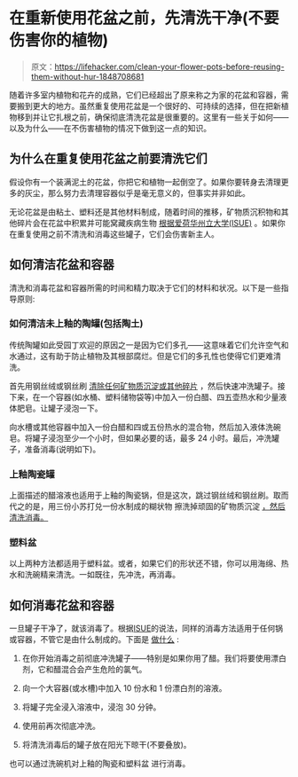 # 在重新使用花盆之前，先清洗干净(不要伤害你的植物)

> 原文：<https://lifehacker.com/clean-your-flower-pots-before-reusing-them-without-hur-1848708681>

随着许多室内植物和花卉的成熟，它们已经超出了原来称之为家的花盆和容器，需要搬到更大的地方。虽然重复使用花盆是一个很好的、可持续的选择，但在把新植物移到并让它扎根之前，确保彻底清洗花盆是很重要的。这里有一些关于如何——以及为什么——在不伤害植物的情况下做到这一点的知识。



## 为什么在重复使用花盆之前要清洗它们

假设你有一个装满泥土的花盆，你把它和植物一起倒空了。如果你要转身去清理更多的灰尘，那么努力去清理容器似乎是毫无意义的，但事实并非如此。

无论花盆是由粘土、塑料还是其他材料制成，随着时间的推移，矿物质沉积物和其他碎片会在花盆中积累并可能窝藏疾病生物 [根据爱荷华州立大学(ISUE)](https://hortnews.extension.iastate.edu/1994/3-16-1994/clean.html#:~:text=It%20is%20important%20to%20clean,container%20by%20some%20gardeners%20standards.) 。如果你在重复使用之前不清洗和消毒这些罐子，它们会伤害新主人。

## 如何清洁花盆和容器

清洗和消毒花盆和容器所需的时间和精力取决于它们的材料和状况。以下是一些指导原则:

### 如何清洁未上釉的陶罐(包括陶土)

传统陶罐如此受园丁欢迎的原因之一是因为它们多孔——这意味着它们允许空气和水通过，这有助于防止植物及其根部腐烂。但是它们的多孔性也使得它们更难清洗。

首先用钢丝绒或钢丝刷 [清除任何矿物质沉淀或其他碎片](https://www.gardeningknowhow.com/garden-how-to/info/using-vinegar-to-clean-pots.htm#:~:text=Fill%20a%20sink%20or%20other,if%20the%20stains%20are%20severe.) ，然后快速冲洗罐子。接下来，在一个容器(如水桶、塑料储物袋等)中加入一份白醋、四五壶热水和少量液体肥皂。让罐子浸泡一下。

向水槽或其他容器中加入一份白醋和四或五份热水的混合物，然后加入液体洗碗皂。将罐子浸泡至少一个小时，但如果必要的话，最多 24 小时。最后，冲洗罐子，准备消毒(说明如下)。

### 上釉陶瓷罐

上面描述的醋溶液也适用于上釉的陶瓷锅，但是这次，跳过钢丝绒和钢丝刷。取而代之的是，用三份小苏打兑一份水制成的糊状物 擦洗掉顽固的矿物质沉淀 [，然后清洗消毒。](https://www.lifesavvy.com/118143/how-to-clean-and-reuse-your-garden-planters-and-pots/)

### 塑料盆

以上两种方法都适用于塑料盆。或者，如果它们的形状还不错，你可以用海绵、热水和洗碗精来清洗。一如既往，先冲洗，再消毒。

## 如何消毒花盆和容器

一旦罐子干净了，就该消毒了。根据[ISUE](https://hortnews.extension.iastate.edu/1994/3-16-1994/clean.html#:~:text=It%20is%20important%20to%20clean,container%20by%20some%20gardeners%20standards.)的说法，同样的消毒方法适用于任何锅或容器，不管它是由什么制成的。下面是 [做什么](https://www.gardeningknowhow.com/garden-how-to/info/using-vinegar-to-clean-pots.htm) :

1.  在你开始消毒之前彻底冲洗罐子——特别是如果你用了醋。我们将要使用漂白剂，它和醋混合会产生危险的氯气。
2.  向一个大容器(或水槽)中加入 10 份水和 1 份漂白剂的溶液。
3.  将罐子完全浸入溶液中，浸泡 30 分钟。

4.  使用前再次彻底冲洗。
5.  将清洗消毒后的罐子放在阳光下晾干(不要叠放)。

也可以通过洗碗机对上釉的陶瓷和塑料盆 进行消毒。